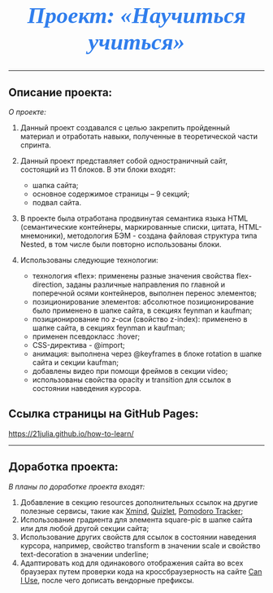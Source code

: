<h1 align="center" style="color:#307eed;font-size:45px;font-weight:600;font-family:constantia;font-style:italic">Проект: «Научиться учиться»</h1>

___

## Описание проекта:

*О проекте:*

1. Данный проект создавался с целью закрепить пройденный материал и отработать навыки, полученные в теоретической части спринта.

2. Данный проект представляет собой одностраничный сайт, состоящий из 11 блоков. В эти блоки входят:
    * шапка сайта;
    * основное содержимое страницы – 9 секций;
    * подвал сайта.

3. В проекте была отработана продвинутая семантика языка HTML (семантические контейнеры, маркированные списки, цитата, HTML-мнемоники), методология БЭМ - создана файловая структура типа Nested, в том числе были повторно использованы блоки.

4. Использованы следующие технологии:
   * технология «flex»: применены разные значения свойства flex-direction, заданы различные направления по главной и поперечной осями контейнеров, выполнен перенос элементов;
   * позиционирование элементов: абсолютное позиционирование было применено в шапке сайта, в секциях feynman и kaufman;
   * позиционирование по z-оси (свойство z-index): применено в шапке сайта, в секциях feynman и kaufman;
   * применен псевдокласс :hover;
   * CSS-директива - @import;
   * анимация: выполнена через @keyframes в блоке rotation в шапке сайта и секции kaufman;
   * добавлены видео при помощи фреймов в секции video;
   * использованы свойства opacity и transition для ссылок в состоянии наведения курсора.

## Ссылка страницы на GitHub Pages:

https://21julia.github.io/how-to-learn/
___

## Доработка проекта:

*В планы по доработке проекта входят:*

1. Добавление в секцию resources дополнительных ссылок на другие полезные сервисы, такие как [Xmind](https://xmind.app/), [Quizlet](https://quizlet.com/ru), [Pomodoro Tracker](https://pomodoro-tracker.com/?lang=ru);
2. Использование градиента для элемента square-pic в шапке сайта или для любой другой секции сайта;
3. Использование других свойств для ссылок в состоянии наведения курсора, например, свойство transform в значении scale и свойство text-decoration в значении underline;
4. Адаптировать код для одинакового отображения сайта во всех браузерах путем проверки кода на кроссбраузерность на сайте [Can I Use](https://caniuse.com/), после чего дописать вендорные префиксы.
